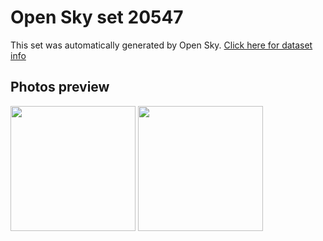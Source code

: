 # Open Sky set 20547
This set was automatically generated by Open Sky.
[Click here for dataset info](https://github.com/lewisevans2007/opensky/blob/master/dataset/20547/info.json)
## Photos preview
<img src="https://raw.githubusercontent.com/lewisevans2007/opensky/master/dataset/20547/photos.gif" width="200px"/>
<img src="https://raw.githubusercontent.com/lewisevans2007/opensky/master/dataset/20547/photos_bw.gif" width="200px"/>
